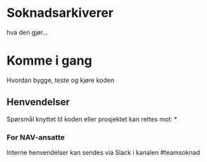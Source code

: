 # Soknadsarkiverer
hva den gjør...

# Komme i gang

Hvordan bygge, teste og kjøre koden

## Henvendelser
Spørsmål knyttet til koden eller prosjektet kan rettes mot:
*

### For NAV-ansatte
Interne henvendelser kan sendes via Slack i kanalen #teamsoknad
